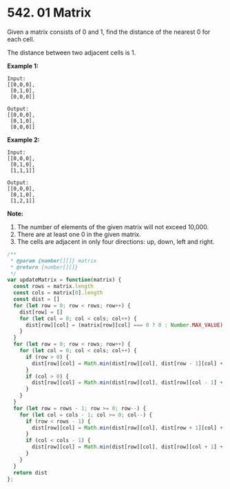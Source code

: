 # 542. 01 Matrix

Given a matrix consists of 0 and 1, find the distance of the nearest 0 for each cell.

The distance between two adjacent cells is 1.

 
**Example 1:**
```
Input:
[[0,0,0],
 [0,1,0],
 [0,0,0]]

Output:
[[0,0,0],
 [0,1,0],
 [0,0,0]]
```

**Example 2:**
```
Input:
[[0,0,0],
 [0,1,0],
 [1,1,1]]

Output:
[[0,0,0],
 [0,1,0],
 [1,2,1]]
```

**Note:**

1. The number of elements of the given matrix will not exceed 10,000.
2. There are at least one 0 in the given matrix.
3. The cells are adjacent in only four directions: up, down, left and right.

```javascript
/**
 * @param {number[][]} matrix
 * @return {number[][]}
 */
var updateMatrix = function(matrix) {
  const rows = matrix.length
  const cols = matrix[0].length
  const dist = []
  for (let row = 0; row < rows; row++) {
    dist[row] = []
    for (let col = 0; col < cols; col++) {
      dist[row][col] = (matrix[row][col] === 0 ? 0 : Number.MAX_VALUE)
    }
  }
  for (let row = 0; row < rows; row++) {
    for (let col = 0; col < cols; col++) {
      if (row > 0) {
        dist[row][col] = Math.min(dist[row][col], dist[row - 1][col] + 1)
      }
      if (col > 0) {
        dist[row][col] = Math.min(dist[row][col], dist[row][col - 1] + 1)
      }
    }
  }
  for (let row = rows - 1; row >= 0; row--) {
    for (let col = cols - 1; col >= 0; col--) {
      if (row < rows - 1) {
        dist[row][col] = Math.min(dist[row][col], dist[row + 1][col] + 1)
      }
      if (col < cols - 1) {
        dist[row][col] = Math.min(dist[row][col], dist[row][col + 1] + 1)
      }
    }
  }
  return dist
};

```
